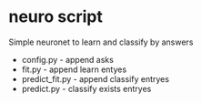 # neuro script
Simple neuronet to learn and classify by answers

- config.py - append asks
- fit.py - append learn entyes
- predict_fit.py - append classify entryes
- predict.py - classify exists entryes
